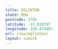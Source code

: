 ```yaml
---
title: EGLINTON
state: NSW
postcode: 2795
latitude: -33.820797
longitude: 149.474401
url: /nsw/eglinton/
layout: suburb
---
```

